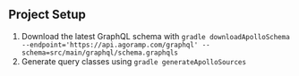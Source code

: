 ## Project Setup

1. Download the latest GraphQL schema with `gradle downloadApolloSchema --endpoint='https://api.agoramp.com/graphql' --schema=src/main/graphql/schema.graphqls`
2. Generate query classes using `gradle generateApolloSources`
